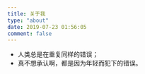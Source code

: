 ```yaml
---
title: 关于我
type: "about"
date: 2019-07-23 01:56:05
comment: false
---
```


- 人类总是在重复同样的错误；
- 真不想承认啊，都是因为年轻而犯下的错误。

